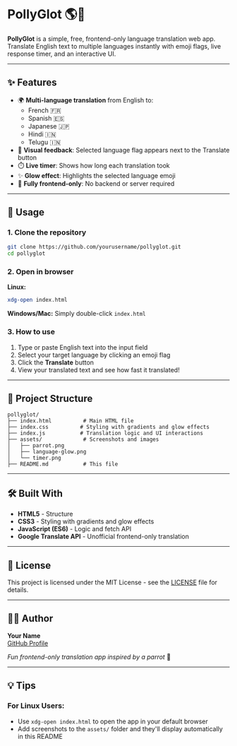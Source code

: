 # PollyGlot 🌎🦜

**PollyGlot** is a simple, free, frontend-only language translation web app.  
Translate English text to multiple languages instantly with emoji flags, live response timer, and an interactive UI.

---

## ✨ Features

- 🌍 **Multi-language translation** from English to:
  - French 🇫🇷
  - Spanish 🇪🇸
  - Japanese 🇯🇵
  - Hindi 🇮🇳
  - Telugu 🇮🇳
- 🚩 **Visual feedback**: Selected language flag appears next to the Translate button
- ⏱️ **Live timer**: Shows how long each translation took
- ✨ **Glow effect**: Highlights the selected language emoji
- 🎯 **Fully frontend-only**: No backend or server required

---

## 🚀 Usage

### 1. Clone the repository

```bash
git clone https://github.com/yourusername/pollyglot.git
cd pollyglot
```

### 2. Open in browser

**Linux:**
```bash
xdg-open index.html
```

**Windows/Mac:**
Simply double-click `index.html`

### 3. How to use

1. Type or paste English text into the input field
2. Select your target language by clicking an emoji flag
3. Click the **Translate** button
4. View your translated text and see how fast it translated!

---

## 📁 Project Structure

```
pollyglot/
├── index.html          # Main HTML file
├── index.css          # Styling with gradients and glow effects
├── index.js           # Translation logic and UI interactions
├── assets/             # Screenshots and images
│   ├── parrot.png
│   ├── language-glow.png
│   └── timer.png
├── README.md           # This file
```

---

## 🛠️ Built With

- **HTML5** - Structure
- **CSS3** - Styling with gradients and glow effects
- **JavaScript (ES6)** - Logic and fetch API
- **Google Translate API** - Unofficial frontend-only translation

---

## 📝 License

This project is licensed under the MIT License - see the [LICENSE](LICENSE) file for details.

---

## 👨‍💻 Author

**Your Name**  
[GitHub Profile](https://github.com/Sriramm-15)

*Fun frontend-only translation app inspired by a parrot* 🦜

---

## 💡 Tips

### For Linux Users:
- Use `xdg-open index.html` to open the app in your default browser
- Add screenshots to the `assets/` folder and they'll display automatically in this README
